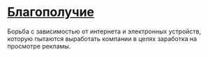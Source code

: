 # [Благополучие](#wellbeing)

Борьба с зависимостью от интернета и электронных устройств, которую пытаются
выработать компании в целях заработка на просмотре рекламы.
